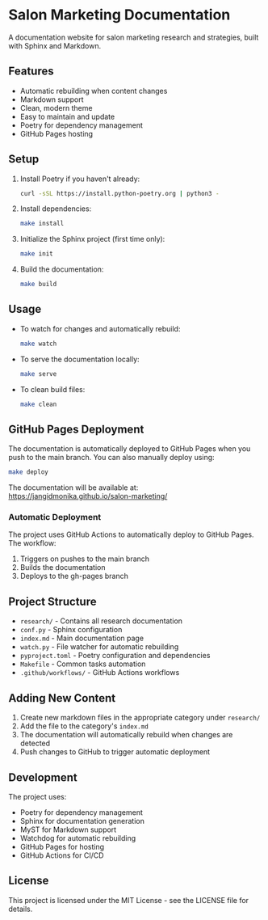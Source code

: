 # Salon Marketing Documentation

A documentation website for salon marketing research and strategies, built with Sphinx and Markdown.

## Features

- Automatic rebuilding when content changes
- Markdown support
- Clean, modern theme
- Easy to maintain and update
- Poetry for dependency management
- GitHub Pages hosting

## Setup

1. Install Poetry if you haven't already:
   ```bash
   curl -sSL https://install.python-poetry.org | python3 -
   ```

2. Install dependencies:
   ```bash
   make install
   ```

3. Initialize the Sphinx project (first time only):
   ```bash
   make init
   ```

4. Build the documentation:
   ```bash
   make build
   ```

## Usage

- To watch for changes and automatically rebuild:
  ```bash
  make watch
  ```

- To serve the documentation locally:
  ```bash
  make serve
  ```

- To clean build files:
  ```bash
  make clean
  ```

## GitHub Pages Deployment

The documentation is automatically deployed to GitHub Pages when you push to the main branch. You can also manually deploy using:

```bash
make deploy
```

The documentation will be available at: https://jangidmonika.github.io/salon-marketing/

### Automatic Deployment

The project uses GitHub Actions to automatically deploy to GitHub Pages. The workflow:
1. Triggers on pushes to the main branch
2. Builds the documentation
3. Deploys to the gh-pages branch

## Project Structure

- `research/` - Contains all research documentation
- `conf.py` - Sphinx configuration
- `index.md` - Main documentation page
- `watch.py` - File watcher for automatic rebuilding
- `pyproject.toml` - Poetry configuration and dependencies
- `Makefile` - Common tasks automation
- `.github/workflows/` - GitHub Actions workflows

## Adding New Content

1. Create new markdown files in the appropriate category under `research/`
2. Add the file to the category's `index.md`
3. The documentation will automatically rebuild when changes are detected
4. Push changes to GitHub to trigger automatic deployment

## Development

The project uses:
- Poetry for dependency management
- Sphinx for documentation generation
- MyST for Markdown support
- Watchdog for automatic rebuilding
- GitHub Pages for hosting
- GitHub Actions for CI/CD

## License

This project is licensed under the MIT License - see the LICENSE file for details. 